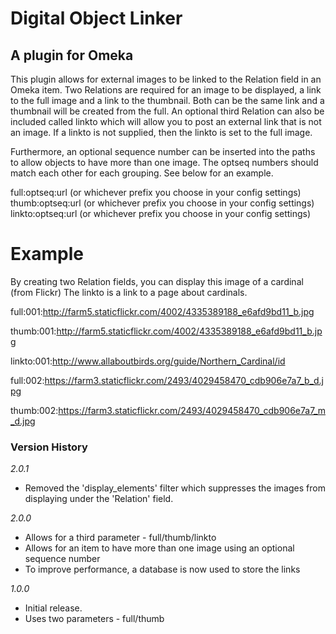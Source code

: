 # Digital Object Linker #
## A plugin for Omeka ##

This plugin allows for external images to be linked to the Relation field
in an Omeka item.  Two Relations are required for an image to be displayed, a link
to the full image and a link to the thumbnail.  Both can be the same link and a thumbnail
will be created from the full.  An optional third Relation can also be included called linkto
which will allow you to post an external link that is not an image.  If a linkto is not supplied,
then the linkto is set to the full image.

Furthermore, an optional sequence number can be inserted into the paths to allow objects to have
more than one image.  The optseq numbers should match each other for each grouping.  See below for an example.

full:optseq:url (or whichever prefix you choose in your config settings)
thumb:optseq:url (or whichever prefix you choose in your config settings)
linkto:optseq:url (or whichever prefix you choose in your config settings)

# Example #
By creating two Relation fields, you can display this image of a cardinal (from Flickr)
The linkto is a link to a page about cardinals.

full:001:http://farm5.staticflickr.com/4002/4335389188_e6afd9bd11_b.jpg

thumb:001:http://farm5.staticflickr.com/4002/4335389188_e6afd9bd11_b.jpg

linkto:001:http://www.allaboutbirds.org/guide/Northern_Cardinal/id


full:002:https://farm3.staticflickr.com/2493/4029458470_cdb906e7a7_b_d.jpg

thumb:002:https://farm3.staticflickr.com/2493/4029458470_cdb906e7a7_m_d.jpg


### Version History

*2.0.1*

* Removed the 'display_elements' filter which suppresses the images from displaying under the 'Relation' field.

*2.0.0*

* Allows for a third parameter - full/thumb/linkto
* Allows for an item to have more than one image using an optional sequence number
* To improve performance, a database is now used to store the links 

*1.0.0*

* Initial release.
* Uses two parameters - full/thumb
